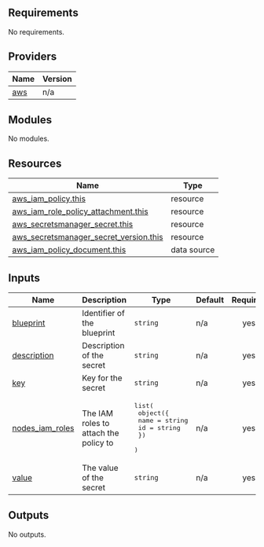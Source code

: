 <!-- BEGIN_TF_DOCS -->
## Requirements

No requirements.

## Providers

| Name | Version |
|------|---------|
| <a name="provider_aws"></a> [aws](#provider\_aws) | n/a |

## Modules

No modules.

## Resources

| Name | Type |
|------|------|
| [aws_iam_policy.this](https://registry.terraform.io/providers/hashicorp/aws/latest/docs/resources/iam_policy) | resource |
| [aws_iam_role_policy_attachment.this](https://registry.terraform.io/providers/hashicorp/aws/latest/docs/resources/iam_role_policy_attachment) | resource |
| [aws_secretsmanager_secret.this](https://registry.terraform.io/providers/hashicorp/aws/latest/docs/resources/secretsmanager_secret) | resource |
| [aws_secretsmanager_secret_version.this](https://registry.terraform.io/providers/hashicorp/aws/latest/docs/resources/secretsmanager_secret_version) | resource |
| [aws_iam_policy_document.this](https://registry.terraform.io/providers/hashicorp/aws/latest/docs/data-sources/iam_policy_document) | data source |

## Inputs

| Name | Description | Type | Default | Required |
|------|-------------|------|---------|:--------:|
| <a name="input_blueprint"></a> [blueprint](#input\_blueprint) | Identifier of the blueprint | `string` | n/a | yes |
| <a name="input_description"></a> [description](#input\_description) | Description of the secret | `string` | n/a | yes |
| <a name="input_key"></a> [key](#input\_key) | Key for the secret | `string` | n/a | yes |
| <a name="input_nodes_iam_roles"></a> [nodes\_iam\_roles](#input\_nodes\_iam\_roles) | The IAM roles to attach the policy to | <pre>list(<br>    object({<br>      name = string<br>      id   = string<br>    })<br>  )</pre> | n/a | yes |
| <a name="input_value"></a> [value](#input\_value) | The value of the secret | `string` | n/a | yes |

## Outputs

No outputs.
<!-- END_TF_DOCS -->